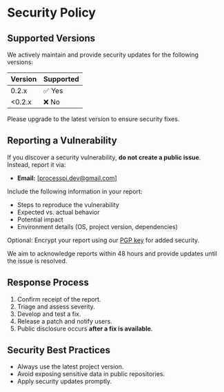 # Security Policy

## Supported Versions
We actively maintain and provide security updates for the following versions:

| Version | Supported |
|---------|-----------|
| 0.2.x   | ✅ Yes     |
| <0.2.x  | ❌ No      |

Please upgrade to the latest version to ensure security fixes.

## Reporting a Vulnerability
If you discover a security vulnerability, **do not create a public issue**. Instead, report it via:

- **Email:** [processpi.dev@gmail.com]

Include the following information in your report:

- Steps to reproduce the vulnerability
- Expected vs. actual behavior
- Potential impact
- Environment details (OS, project version, dependencies)

Optional: Encrypt your report using our [PGP key](link-to-your-public-key) for added security.

We aim to acknowledge reports within 48 hours and provide updates until the issue is resolved.

## Response Process
1. Confirm receipt of the report.
2. Triage and assess severity.
3. Develop and test a fix.
4. Release a patch and notify users.
5. Public disclosure occurs **after a fix is available**.

## Security Best Practices
- Always use the latest project version.
- Avoid exposing sensitive data in public repositories.
- Apply security updates promptly.
